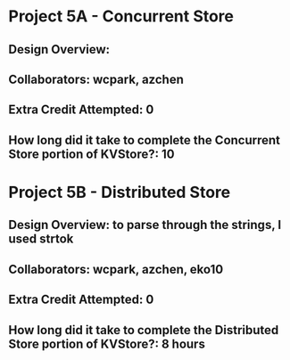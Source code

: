 Project 5A - Concurrent Store
====================

<!-- TODO: Fill this out. -->

## Design Overview:

## Collaborators: wcpark, azchen

## Extra Credit Attempted: 0

## How long did it take to complete the Concurrent Store portion of KVStore?: 10

<!-- Enter an approximate number of hours that you spent actively working on the project. -->


Project 5B - Distributed Store
====================

<!-- TODO: Fill this out. -->

## Design Overview: to parse through the strings, I used strtok

## Collaborators: wcpark, azchen, eko10

## Extra Credit Attempted: 0

## How long did it take to complete the Distributed Store portion of KVStore?: 8 hours

<!-- Enter an approximate number of hours that you spent actively working on the project. -->

